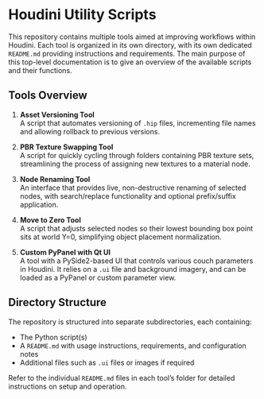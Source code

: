 # Houdini Utility Scripts

This repository contains multiple tools aimed at improving workflows within Houdini. Each tool is organized in its own directory, with its own dedicated `README.md` providing instructions and requirements. The main purpose of this top-level documentation is to give an overview of the available scripts and their functions.

## Tools Overview

1. **Asset Versioning Tool**  
   A script that automates versioning of `.hip` files, incrementing file names and allowing rollback to previous versions.

2. **PBR Texture Swapping Tool**  
   A script for quickly cycling through folders containing PBR texture sets, streamlining the process of assigning new textures to a material node.

3. **Node Renaming Tool**  
   An interface that provides live, non-destructive renaming of selected nodes, with search/replace functionality and optional prefix/suffix application.

4. **Move to Zero Tool**  
   A script that adjusts selected nodes so their lowest bounding box point sits at world Y=0, simplifying object placement normalization.

5. **Custom PyPanel with Qt UI**  
   A tool with a PySide2-based UI that controls various couch parameters in Houdini. It relies on a `.ui` file and background imagery, and can be loaded as a PyPanel or custom parameter view.

## Directory Structure

The repository is structured into separate subdirectories, each containing:

- The Python script(s)
- A `README.md` with usage instructions, requirements, and configuration notes
- Additional files such as `.ui` files or images if required

Refer to the individual `README.md` files in each tool’s folder for detailed instructions on setup and operation.
